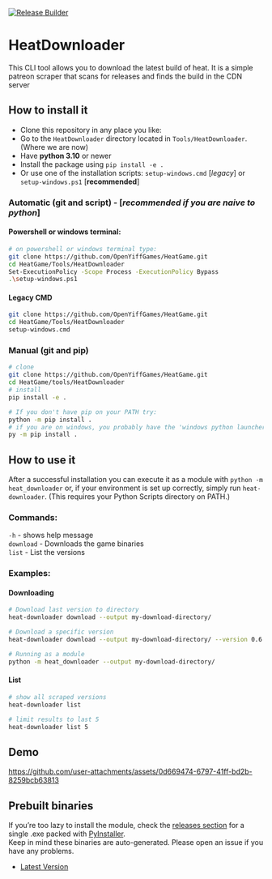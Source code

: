 [![Release Builder](https://github.com/OpenYiffGames/HeatGame/actions/workflows/release.yml/badge.svg)](https://github.com/OpenYiffGames/HeatGame/actions/workflows/release.yml)

# HeatDownloader

This CLI tool allows you to download the latest build of heat. It is a simple patreon scraper that scans for releases and finds the build in the CDN server

## How to install it

- Clone this repository in any place you like:
- Go to the `HeatDownloader` directory located in `Tools/HeatDownloader`. (Where we are now)
- Have **python 3.10** or newer
- Install the package using `pip install -e .`
- Or use one of the installation scripts: `setup-windows.cmd` [*legacy*] or `setup-windows.ps1` [**recommended**]

### Automatic (git and script) - [_**recommended if you are naive to python**_]
#### Powershell or windows terminal:
```bash
# on powershell or windows terminal type:
git clone https://github.com/OpenYiffGames/HeatGame.git
cd HeatGame/Tools/HeatDownloader
Set-ExecutionPolicy -Scope Process -ExecutionPolicy Bypass
.\setup-windows.ps1
```
#### Legacy CMD
```bash
git clone https://github.com/OpenYiffGames/HeatGame.git
cd HeatGame/Tools/HeatDownloader
setup-windows.cmd
```

### Manual (git and pip)
```bash 
# clone
git clone https://github.com/OpenYiffGames/HeatGame.git
cd HeatGame/tools/HeatDownloader
# install
pip install -e .

# If you don't have pip on your PATH try:
python -m pip install .
# if you are on windows, you probably have the 'windows python launcher' (py.exe)
py -m pip install .
```

## How to use it

After a successful installation you can execute it as a module with `python -m heat_downloader` or, if your environment is set up correctly, simply run `heat-downloader`. (This requires your Python Scripts directory on PATH.)

### Commands:
`-h` - shows help message \
`download` - Downloads the game binaries \
`list` - List the versions

### Examples:

#### Downloading
```bash
# Download last version to directory
heat-downloader download --output my-download-directory/

# Download a specific version
heat-downloader download --output my-download-directory/ --version 0.6.7.2

# Running as a module
python -m heat_downloader --output my-download-directory/
```
#### List
```bash
# show all scraped versions
heat-downloader list

# limit results to last 5
heat-downloader list 5
```

## Demo
https://github.com/user-attachments/assets/0d669474-6797-41ff-bd2b-8259bcb63813

## Prebuilt binaries
If you’re too lazy to install the module, check the [releases section](https://github.com/OpenYiffGames/HeatGame/releases) for a single .exe packed with [PyInstaller](https://github.com/pyinstaller/pyinstaller).  
Keep in mind these binaries are auto-generated. Please open an issue if you have any problems.

- [Latest Version](https://github.com/OpenYiffGames/HeatGame/releases/latest/download/tools.zip)

